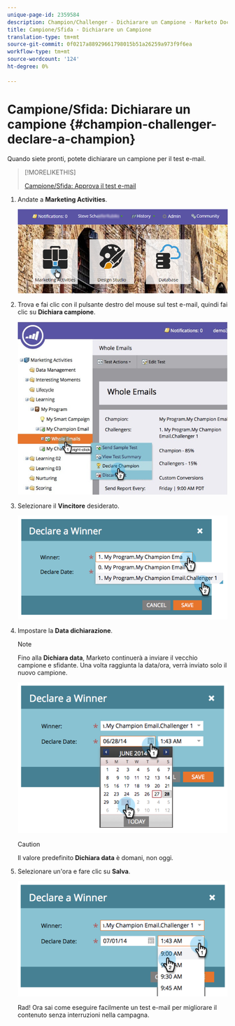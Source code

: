```yaml
---
unique-page-id: 2359584
description: Champion/Challenger - Dichiarare un Campione - Marketo Docs - Documentazione del prodotto
title: Campione/Sfida - Dichiarare un Campione
translation-type: tm+mt
source-git-commit: 0f0217a88929661798015b51a26259a973f9f6ea
workflow-type: tm+mt
source-wordcount: '124'
ht-degree: 0%

---
```



# Campione/Sfida: Dichiarare un campione {#champion-challenger-declare-a-champion}

Quando siete pronti, potete dichiarare un campione per il test e-mail.

>[!MORELIKETHIS]
>
>[Campione/Sfida: Approva il test e-mail](/help/marketo/product-docs/email-marketing/general/functions-in-the-editor/email-tests-champion-challenger/champion-challenger-approve-your-email-test.md)

1. Andate a **Marketing Activities**.

   ![](assets/login-marketing-activities-2.png)

1. Trova e fai clic con il pulsante destro del mouse sul test e-mail, quindi fai clic su **Dichiara campione**.

   ![](assets/champion4.jpg)

1. Selezionare il **Vincitore** desiderato.

   ![](assets/image2014-9-15-13-3a33-3a33.png)

1. Impostare la **Data dichiarazione**.

   >[!NOTE]
   >
   >Fino alla **Dichiara data**, Marketo continuerà a inviare il vecchio campione e sfidante. Una volta raggiunta la data/ora, verrà inviato solo il nuovo campione.

   ![](assets/image2014-9-15-13-3a33-3a47.png)

   >[!CAUTION]
   >
   >Il valore predefinito **Dichiara data** è domani, non oggi.

1. Selezionare un&#39;ora e fare clic su **Salva**.

   ![](assets/image2014-9-15-13-3a33-3a56.png)

   Rad! Ora sai come eseguire facilmente un test e-mail per migliorare il contenuto senza interruzioni nella campagna.

